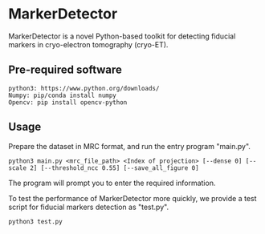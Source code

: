 # MarkerDetector
MarkerDetector is a novel Python-based toolkit for 
detecting fiducial markers in cryo-electron tomography
(cryo-ET).
## Pre-required software
    python3: https://www.python.org/downloads/
    Numpy: pip/conda install numpy
    Opencv: pip install opencv-python
## Usage
Prepare the dataset in MRC format, and run the entry program "main.py".

    python3 main.py <mrc_file_path> <Index of projection> [--dense 0] [--scale 2] [--threshold_ncc 0.55] [--save_all_figure 0]
    
The program will prompt you to enter the required information.

To test the performance of MarkerDetector more quickly, we provide a test script for fiducial markers detection as "test.py". 

    python3 test.py
